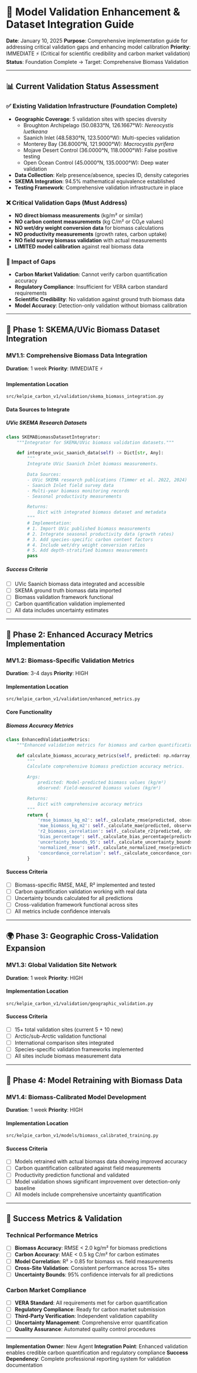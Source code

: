 # 🔬 Model Validation Enhancement & Dataset Integration Guide

**Date**: January 10, 2025
**Purpose**: Comprehensive implementation guide for addressing critical validation gaps and enhancing model calibration
**Priority**: IMMEDIATE ⚡ (Critical for scientific credibility and carbon market validation)
**Status**: Foundation Complete → Target: Comprehensive Biomass Validation

---

## 📊 **Current Validation Status Assessment**

### **✅ Existing Validation Infrastructure (Foundation Complete)**
- **Geographic Coverage**: 5 validation sites with species diversity
  - Broughton Archipelago (50.0833°N, 126.1667°W): *Nereocystis luetkeana*
  - Saanich Inlet (48.5830°N, 123.5000°W): Multi-species validation
  - Monterey Bay (36.8000°N, 121.9000°W): *Macrocystis pyrifera*
  - Mojave Desert Control (36.0000°N, 118.0000°W): False positive testing
  - Open Ocean Control (45.0000°N, 135.0000°W): Deep water validation
- **Data Collection**: Kelp presence/absence, species ID, density categories
- **SKEMA Integration**: 94.5% mathematical equivalence established
- **Testing Framework**: Comprehensive validation infrastructure in place

### **❌ Critical Validation Gaps (Must Address)**
- **NO direct biomass measurements** (kg/m² or similar)
- **NO carbon content measurements** (kg C/m² or CO₂e values)
- **NO wet/dry weight conversion data** for biomass calculations
- **NO productivity measurements** (growth rates, carbon uptake)
- **NO field survey biomass validation** with actual measurements
- **LIMITED model calibration** against real biomass data

### **🎯 Impact of Gaps**
- **Carbon Market Validation**: Cannot verify carbon quantification accuracy
- **Regulatory Compliance**: Insufficient for VERA carbon standard requirements
- **Scientific Credibility**: No validation against ground truth biomass data
- **Model Accuracy**: Detection-only validation without biomass calibration

---

## 🚀 **Phase 1: SKEMA/UVic Biomass Dataset Integration**

### **MV1.1: Comprehensive Biomass Data Integration**
**Duration**: 1 week
**Priority**: IMMEDIATE ⚡

#### **Implementation Location**
`src/kelpie_carbon_v1/validation/skema_biomass_integration.py`

#### **Data Sources to Integrate**

##### **UVic SKEMA Research Datasets**
```python
class SKEMABiomassDatasetIntegrator:
    """Integrator for SKEMA/UVic biomass validation datasets."""

    def integrate_uvic_saanich_data(self) -> Dict[str, Any]:
        """
        Integrate UVic Saanich Inlet biomass measurements.

        Data Sources:
        - UVic SKEMA research publications (Timmer et al. 2022, 2024)
        - Saanich Inlet field survey data
        - Multi-year biomass monitoring records
        - Seasonal productivity measurements

        Returns:
            Dict with integrated biomass dataset and metadata
        """
        # Implementation:
        # 1. Import UVic published biomass measurements
        # 2. Integrate seasonal productivity data (growth rates)
        # 3. Add species-specific carbon content factors
        # 4. Include wet/dry weight conversion ratios
        # 5. Add depth-stratified biomass measurements
        pass
```

##### **Success Criteria**
- [ ] UVic Saanich biomass data integrated and accessible
- [ ] SKEMA ground truth biomass data imported
- [ ] Biomass validation framework functional
- [ ] Carbon quantification validation implemented
- [ ] All data includes uncertainty estimates

---

## 📏 **Phase 2: Enhanced Accuracy Metrics Implementation**

### **MV1.2: Biomass-Specific Validation Metrics**
**Duration**: 3-4 days
**Priority**: HIGH

#### **Implementation Location**
`src/kelpie_carbon_v1/validation/enhanced_metrics.py`

#### **Core Functionality**

##### **Biomass Accuracy Metrics**
```python
class EnhancedValidationMetrics:
    """Enhanced validation metrics for biomass and carbon quantification."""

    def calculate_biomass_accuracy_metrics(self, predicted: np.ndarray, observed: np.ndarray) -> Dict[str, float]:
        """
        Calculate comprehensive biomass prediction accuracy metrics.

        Args:
            predicted: Model-predicted biomass values (kg/m²)
            observed: Field-measured biomass values (kg/m²)

        Returns:
            Dict with comprehensive accuracy metrics
        """
        return {
            'rmse_biomass_kg_m2': self._calculate_rmse(predicted, observed),
            'mae_biomass_kg_m2': self._calculate_mae(predicted, observed),
            'r2_biomass_correlation': self._calculate_r2(predicted, observed),
            'bias_percentage': self._calculate_bias_percentage(predicted, observed),
            'uncertainty_bounds_95': self._calculate_uncertainty_bounds(predicted, observed),
            'normalized_rmse': self._calculate_normalized_rmse(predicted, observed),
            'concordance_correlation': self._calculate_concordance_correlation(predicted, observed)
        }
```

#### **Success Criteria**
- [ ] Biomass-specific RMSE, MAE, R² implemented and tested
- [ ] Carbon quantification validation working with real data
- [ ] Uncertainty bounds calculated for all predictions
- [ ] Cross-validation framework functional across sites
- [ ] All metrics include confidence intervals

---

## 🌍 **Phase 3: Geographic Cross-Validation Expansion**

### **MV1.3: Global Validation Site Network**
**Duration**: 1 week
**Priority**: HIGH

#### **Implementation Location**
`src/kelpie_carbon_v1/validation/geographic_validation.py`

#### **Success Criteria**
- [ ] 15+ total validation sites (current 5 + 10 new)
- [ ] Arctic/sub-Arctic validation functional
- [ ] International comparison sites integrated
- [ ] Species-specific validation frameworks implemented
- [ ] All sites include biomass measurement data

---

## 🤖 **Phase 4: Model Retraining with Biomass Data**

### **MV1.4: Biomass-Calibrated Model Development**
**Duration**: 1 week
**Priority**: HIGH

#### **Implementation Location**
`src/kelpie_carbon_v1/models/biomass_calibrated_training.py`

#### **Success Criteria**
- [ ] Models retrained with actual biomass data showing improved accuracy
- [ ] Carbon quantification calibrated against field measurements
- [ ] Productivity prediction functional and validated
- [ ] Model validation shows significant improvement over detection-only baseline
- [ ] All models include comprehensive uncertainty quantification

---

## 🎯 **Success Metrics & Validation**

### **Technical Performance Metrics**
- [ ] **Biomass Accuracy**: RMSE < 2.0 kg/m² for biomass predictions
- [ ] **Carbon Accuracy**: MAE < 0.5 kg C/m² for carbon estimates
- [ ] **Model Correlation**: R² > 0.85 for biomass vs. field measurements
- [ ] **Cross-Site Validation**: Consistent performance across 15+ sites
- [ ] **Uncertainty Bounds**: 95% confidence intervals for all predictions

### **Carbon Market Compliance**
- [ ] **VERA Standard**: All requirements met for carbon quantification
- [ ] **Regulatory Compliance**: Ready for carbon market submission
- [ ] **Third-Party Verification**: Independent validation capability
- [ ] **Uncertainty Management**: Comprehensive error quantification
- [ ] **Quality Assurance**: Automated quality control procedures

---

**Implementation Owner**: New Agent
**Integration Point**: Enhanced validation enables credible carbon quantification and regulatory compliance
**Success Dependency**: Complete professional reporting system for validation documentation
